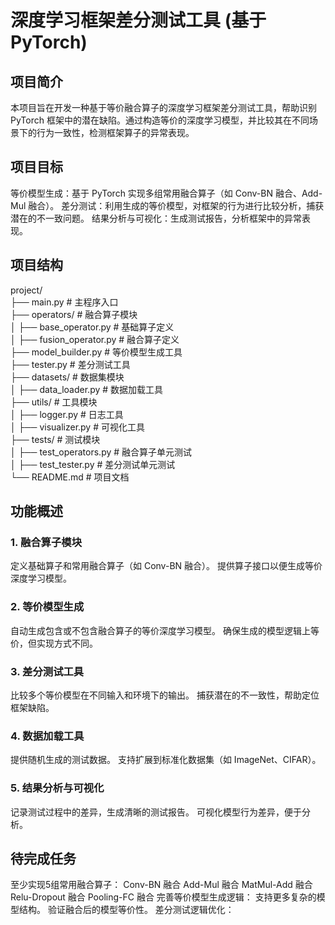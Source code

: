 # 深度学习框架差分测试工具 (基于 PyTorch)
## 项目简介
本项目旨在开发一种基于等价融合算子的深度学习框架差分测试工具，帮助识别 PyTorch 框架中的潜在缺陷。通过构造等价的深度学习模型，并比较其在不同场景下的行为一致性，检测框架算子的异常表现。

## 项目目标
等价模型生成：基于 PyTorch 实现多组常用融合算子（如 Conv-BN 融合、Add-Mul 融合）。
差分测试：利用生成的等价模型，对框架的行为进行比较分析，捕获潜在的不一致问题。
结果分析与可视化：生成测试报告，分析框架中的异常表现。

## 项目结构
project/  
├── main.py                # 主程序入口  
├── operators/             # 融合算子模块  
│   ├── base_operator.py   # 基础算子定义  
│   ├── fusion_operator.py # 融合算子定义  
├── model_builder.py       # 等价模型生成工具  
├── tester.py              # 差分测试工具        
├── datasets/              # 数据集模块  
│   ├── data_loader.py     # 数据加载工具  
├── utils/                 # 工具模块  
│   ├── logger.py          # 日志工具  
│   ├── visualizer.py      # 可视化工具  
├── tests/                 # 测试模块  
│   ├── test_operators.py  # 融合算子单元测试  
│   ├── test_tester.py     # 差分测试单元测试  
└── README.md              # 项目文档

## 功能概述
### 1. 融合算子模块
定义基础算子和常用融合算子（如 Conv-BN 融合）。
提供算子接口以便生成等价深度学习模型。
### 2. 等价模型生成
自动生成包含或不包含融合算子的等价深度学习模型。
确保生成的模型逻辑上等价，但实现方式不同。
### 3. 差分测试工具
比较多个等价模型在不同输入和环境下的输出。
捕获潜在的不一致性，帮助定位框架缺陷。
### 4. 数据加载工具
提供随机生成的测试数据。
支持扩展到标准化数据集（如 ImageNet、CIFAR）。
### 5. 结果分析与可视化
记录测试过程中的差异，生成清晰的测试报告。
可视化模型行为差异，便于分析。

## 待完成任务
至少实现5组常用融合算子：
Conv-BN 融合
Add-Mul 融合
MatMul-Add 融合
Relu-Dropout 融合
Pooling-FC 融合
完善等价模型生成逻辑：
支持更多复杂的模型结构。
验证融合后的模型等价性。
差分测试逻辑优化：
